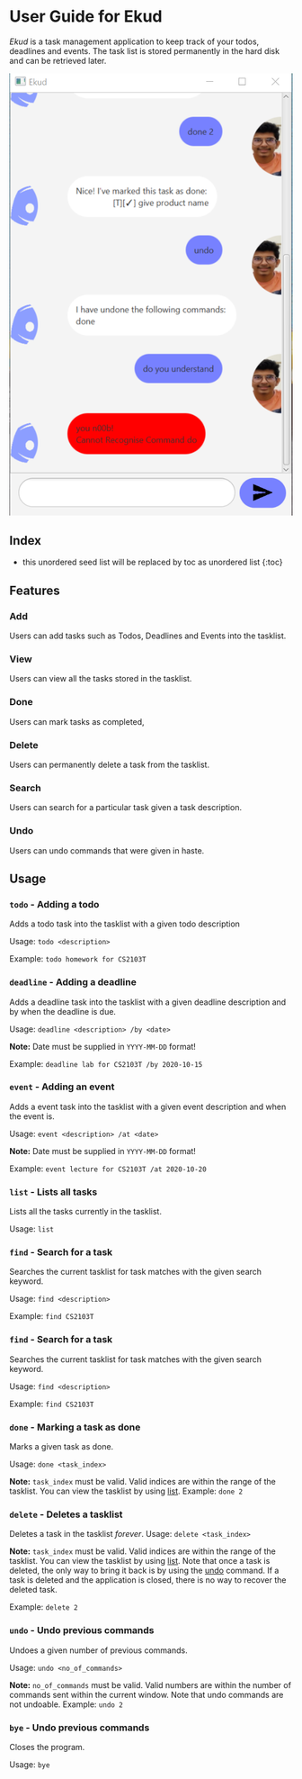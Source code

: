 # User Guide for Ekud
*Ekud* is a task management application to keep track of your todos, deadlines and events. 
The task list is stored permanently in the hard disk and can be retrieved later.

![Image of Yaktocat](Ui.png)

## Index
* this unordered seed list will be replaced by toc as unordered list
{:toc}
## Features 

### Add
Users can add tasks such as Todos, Deadlines and Events into the tasklist.
### View
Users can view all the tasks stored in the tasklist.
### Done
Users can mark tasks as completed,
### Delete
Users can permanently delete a task from the tasklist.
### Search
Users can search for a particular task given a task description.
### Undo
Users can undo commands that were given in haste.

## Usage

### `todo` - Adding a todo
Adds a todo task into the tasklist with a given todo description

Usage: `todo <description>`

Example: `todo homework for CS2103T`

### `deadline` - Adding a deadline
Adds a deadline task into the tasklist with a given deadline description and by when the deadline is due.

Usage: `deadline <description> /by <date>`

**Note:** Date must be supplied in `YYYY-MM-DD` format!

Example: `deadline lab for CS2103T /by 2020-10-15`

### `event` - Adding an event
Adds a event task into the tasklist with a given event description and when the event is.

Usage: `event <description> /at <date>`

**Note:** Date must be supplied in `YYYY-MM-DD` format!

Example: `event lecture for CS2103T /at 2020-10-20`


### `list` - Lists all tasks
Lists all the tasks currently in the tasklist.

Usage: `list`

### `find` - Search for a task
Searches the current tasklist for task matches with the given search keyword.

Usage: `find <description>`

Example: `find CS2103T`

### `find` - Search for a task
Searches the current tasklist for task matches with the given search keyword.

Usage: `find <description>`

Example: `find CS2103T`

### `done` - Marking a task as done
Marks a given task as done.

Usage: `done <task_index>`

**Note:** `task_index` must be valid. Valid indices are within the range of the tasklist. You can view the tasklist by using [list](https://adithyanarayan.github.io/ip/#list---lists-all-tasks).
Example: `done 2`

### `delete` - Deletes a tasklist
Deletes a task in the tasklist *forever*.
Usage: `delete <task_index>`

**Note:** `task_index` must be valid. Valid indices are within the range of the tasklist. You can view the tasklist by using [list](https://adithyanarayan.github.io/ip/#list---lists-all-taskst). Note that once a task is deleted, the only way to bring it back is by using the [undo](https://adithyanarayan.github.io/ip/#undo---undo-previous-commands) command. If a task is deleted and the application is closed, there is no way to recover the deleted task.

Example: `delete 2`

### `undo` - Undo previous commands
Undoes a given number of previous commands.

Usage: `undo <no_of_commands>`

**Note:** `no_of_commands` must be valid. Valid numbers are within the number of commands sent within the current window. Note that undo commands are not undoable.
Example: `undo 2`

### `bye` - Undo previous commands
Closes the program.

Usage: `bye`
